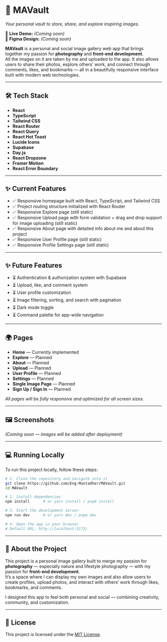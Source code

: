 # 📸 MAVault

_Your personal vault to store, share, and explore inspiring images._

🚀 **Live Demo:** _(Coming soon)_  
🎨 **Figma Design:** _(Coming soon)_

**MAVault** is a personal and social image gallery web app that brings together my passion for **photography** and **front-end development**.  
All the images on it are taken by me and uploaded to the app. It also allows users to share their photos, explore others’ work, and connect through comments, likes, and bookmarks — all in a beautifully responsive interface built with modern web technologies.

---

## 🛠 Tech Stack

- **React**
- **TypeScript**
- **Tailwind CSS**
- **React Router**
- **React Query**
- **React Hot Toast**
- **Lucide Icons**
- **Supabase**
- **Day.js**
- **React Dropzone**
- **Framer Motion**
- **React Error Boundary**

---

## ✨ Current Features

- ✅ Responsive homepage built with React, TypeScript, and Tailwind CSS
- ✅ Project routing structure initialized with React Router
- ✅ Responsive Explore page (still static)
- ✅ Responsive Upload page with form validation + drag and drop support for image uploading (still static)
- ✅ Responsive About page with detailed info about me and about this project
- ✅ Responsive User Profile page (still static)
- ✅ Responsive Profile Settings page (still static)

---

## ✨ Future Features

- ⏳ Authentication & authorization system with Supabase
- ⏳ Upload, like, and comment system
- ⏳ User profile customization
- ⏳ Image filtering, sorting, and search with pagination
- ⏳ Dark mode toggle
- ⏳ Command palette for app-wide navigation

---

## 🌍 Pages

- **Home** — Currently implemented
- **Explore** — Planned
- **About** — Planned
- **Upload** — Planned
- **User Profile** — Planned
- **Settings** — Planned
- **Single Image Page** — Planned
- **Sign Up / Sign In** — Planned

_All pages will be fully responsive and optimized for all screen sizes._

---

## 🖼 Screenshots

_(Coming soon — images will be added after deployment)_

---

## 💻 Running Locally

To run this project locally, follow these steps:

```bash
# 1. Clone the repository and navigate into it
git clone https://github.com/Eng-Muntadher/MAVault.git
cd MAVault

# 2. Install dependencies
npm install      # or yarn install / pnpm install

# 3. Start the development server
npm run dev      # or yarn dev / pnpm dev

# 4. Open the app in your browser
# Default URL: http://localhost:5173/
```

---

## 🧠 About the Project

This project is a personal image gallery built to merge my passion for **photography** — especially nature and lifestyle photography — with my passion for **front-end development**.  
It’s a space where I can display my own images and also allow users to create profiles, upload photos, and interact with others’ work through likes, bookmarks, and comments.

I designed this app to feel both personal and social — combining creativity, community, and customization.

---

## 📜 License

This project is licensed under the [MIT License](./LICENSE).
